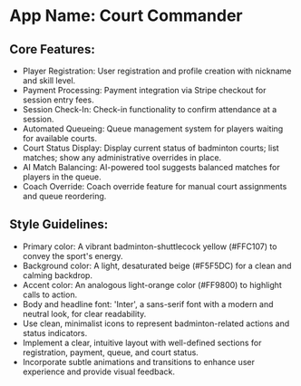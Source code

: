 # **App Name**: Court Commander

## Core Features:

- Player Registration: User registration and profile creation with nickname and skill level.
- Payment Processing: Payment integration via Stripe checkout for session entry fees.
- Session Check-In: Check-in functionality to confirm attendance at a session.
- Automated Queueing: Queue management system for players waiting for available courts.
- Court Status Display: Display current status of badminton courts; list matches; show any administrative overrides in place.
- AI Match Balancing: AI-powered tool suggests balanced matches for players in the queue.
- Coach Override: Coach override feature for manual court assignments and queue reordering.

## Style Guidelines:

- Primary color: A vibrant badminton-shuttlecock yellow (#FFC107) to convey the sport's energy.
- Background color: A light, desaturated beige (#F5F5DC) for a clean and calming backdrop.
- Accent color: An analogous light-orange color (#FF9800) to highlight calls to action.
- Body and headline font: 'Inter', a sans-serif font with a modern and neutral look, for clear readability.
- Use clean, minimalist icons to represent badminton-related actions and status indicators.
- Implement a clear, intuitive layout with well-defined sections for registration, payment, queue, and court status.
- Incorporate subtle animations and transitions to enhance user experience and provide visual feedback.